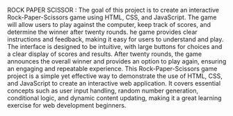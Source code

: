 ROCK PAPER SCISSOR : The goal of this project is to create an interactive Rock-Paper-Scissors game using HTML, CSS, and JavaScript. 
The game will allow users to play against the computer, keep track of scores, and determine the winner after twenty rounds.
he game provides clear instructions and feedback, making it easy for users to understand and play. The interface is designed to be intuitive, with large buttons for choices and a clear display of scores and results. 
After twenty rounds, the game announces the overall winner and provides an option to play again, ensuring an engaging and repeatable experience.
This Rock-Paper-Scissors game project is a simple yet effective way to demonstrate the use of HTML, CSS, and JavaScript to create an interactive web application.
It covers essential concepts such as user input handling, random number generation, conditional logic, and dynamic content updating, making it a great learning exercise for web development beginners.
